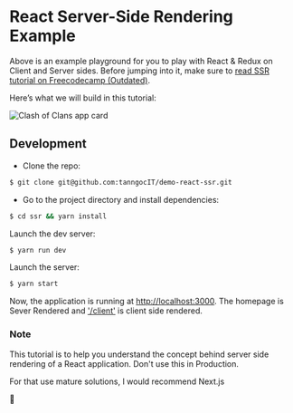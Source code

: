 # React Server-Side Rendering Example

Above is an example playground for you to play with React & Redux on Client and Server sides.
Before jumping into it, make sure to [read SSR tutorial on Freecodecamp (Outdated)](https://www.freecodecamp.org/news/server-side-rendering-your-react-app-in-three-simple-steps-7a82b95db82e/).

Here’s what we will build in this tutorial:

![Clash of Clans app card](https://cdn-images-1.medium.com/max/1000/1*wk04sWGQkw36_XLFvPACrA.png)


## Development

- Clone the repo:

```bash
$ git clone git@github.com:tanngocIT/demo-react-ssr.git
```

- Go to the project directory and install dependencies:

```bash
$ cd ssr && yarn install
```

Launch the dev server:

```bash
$ yarn run dev
```

Launch the server:

```bash
$ yarn start
```

Now, the application is running at [http://localhost:3000](http://localhost:3000).
The homepage is Sever Rendered and ['/client'](http://localhost:3000/client) is client side rendered.

### Note
This tutorial is to help you understand the concept behind server side rendering of a React application. 
Don't use this in Production. 

For that use mature solutions, I would recommend Next.js

🥳